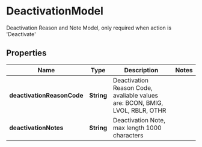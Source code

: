 

# DeactivationModel

Deactivation Reason and Note Model, only required when action is 'Deactivate'

## Properties

Name | Type | Description | Notes
------------ | ------------- | ------------- | -------------
**deactivationReasonCode** | **String** | Deactivation Reason Code, avaliable values are: BCON, BMIG, LVOL, RBLR, OTHR | 
**deactivationNotes** | **String** | Deactivation Note, max length 1000 characters | 



